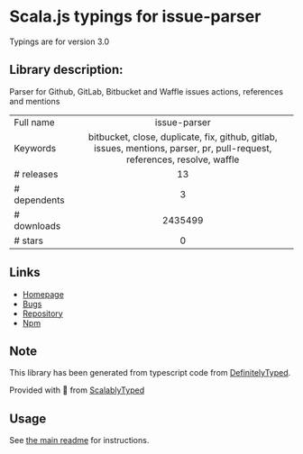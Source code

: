 
# Scala.js typings for issue-parser

Typings are for version 3.0

## Library description:
Parser for Github, GitLab, Bitbucket and Waffle issues actions, references and mentions

|                    |                 |
| ------------------ | :-------------: |
| Full name          | issue-parser |
| Keywords           | bitbucket, close, duplicate, fix, github, gitlab, issues, mentions, parser, pr, pull-request, references, resolve, waffle |
| # releases         | 13 |
| # dependents       | 3 |
| # downloads        | 2435499 |
| # stars            | 0 |

## Links
- [Homepage](https://github.com/pvdlg/issue-parser#readme)
- [Bugs](https://github.com/pvdlg/issue-parser/issues)
- [Repository](https://github.com/pvdlg/issue-parser)
- [Npm](https://www.npmjs.com/package/issue-parser)
    


## Note
This library has been generated from typescript code from [DefinitelyTyped](https://definitelytyped.org).

Provided with :purple_heart: from [ScalablyTyped](https://github.com/oyvindberg/ScalablyTyped)

## Usage
See [the main readme](../../readme.md) for instructions.


